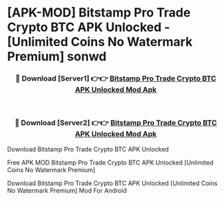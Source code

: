 # [APK-MOD] Bitstamp Pro  Trade Crypto BTC APK Unlocked - [Unlimited Coins No Watermark Premium] sonwd



<div align="center">
<h3>🔴 Download [Server1] 👉👉 <a href="https://momento.my/?title=Bitstamp_Pro__Trade_Crypto_BTC_APK_Unlocked">Bitstamp Pro  Trade Crypto BTC APK Unlocked Mod Apk</a></h3><br>

<h3>🔴 Download [Server2] 👉👉 <a href="https://momento.my/?title=Bitstamp_Pro__Trade_Crypto_BTC_APK_Unlocked">Bitstamp Pro  Trade Crypto BTC APK Unlocked Mod Apk</a></h3>
</div>



Download Bitstamp Pro  Trade Crypto BTC APK Unlocked 

Free APK MOD Bitstamp Pro  Trade Crypto BTC APK Unlocked [Unlimited Coins No Watermark Premium]

Download Bitstamp Pro  Trade Crypto BTC APK Unlocked [Unlimited Coins No Watermark Premium] Mod For Android
